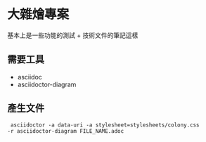 # 大雜燴專案
基本上是一些功能的測試 + 技術文件的筆記這樣

## 需要工具
* asciidoc
* asciidoctor-diagram

## 產生文件
<code> asciidoctor -a data-uri -a stylesheet=stylesheets/colony.css -r asciidoctor-diagram FILE_NAME.adoc
</code>